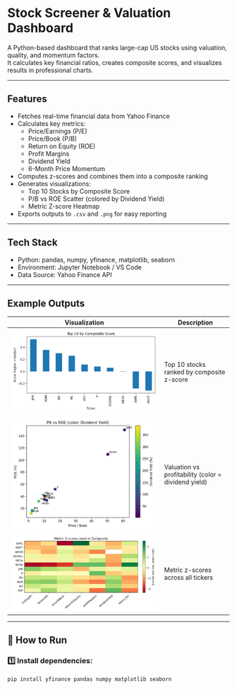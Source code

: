 # Stock Screener & Valuation Dashboard

A Python-based dashboard that ranks large-cap US stocks using valuation, quality, and momentum factors.  
It calculates key financial ratios, creates composite scores, and visualizes results in professional charts.

---

## Features
- Fetches real-time financial data from Yahoo Finance
- Calculates key metrics:
  - Price/Earnings (P/E)
  - Price/Book (P/B)
  - Return on Equity (ROE)
  - Profit Margins
  - Dividend Yield
  - 6-Month Price Momentum
- Computes z-scores and combines them into a composite ranking
- Generates visualizations:
  - Top 10 Stocks by Composite Score
  - P/B vs ROE Scatter (colored by Dividend Yield)
  - Metric Z-score Heatmap
- Exports outputs to `.csv` and `.png` for easy reporting

---

## Tech Stack
- Python: pandas, numpy, yfinance, matplotlib, seaborn  
- Environment: Jupyter Notebook / VS Code  
- Data Source: Yahoo Finance API  

---

## Example Outputs

| Visualization | Description |
|----------------|--------------|
| ![Top 10 by Score](top10_bar.png) | Top 10 stocks ranked by composite z-score |
| ![PB vs ROE Scatter](pb_vs_roe_scatter.png) | Valuation vs profitability (color = dividend yield) |
| ![Z-score Heatmap](zscore_heatmap.png) | Metric z-scores across all tickers |

---

## 🚀 How to Run

### 1️⃣ Install dependencies:
```bash
pip install yfinance pandas numpy matplotlib seaborn

